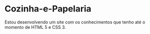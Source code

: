 # Cozinha-e-Papelaria

Estou desenvolvendo um site com os conhecimentos que tenho até o momento de HTML 5 e CSS 3. 
